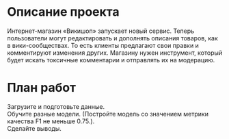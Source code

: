 # Описание проекта
Интернет-магазин «Викишоп» запускает новый сервис. Теперь пользователи могут редактировать и дополнять описания товаров, как в вики-сообществах. То есть клиенты предлагают свои правки и комментируют изменения других. Магазину нужен инструмент, который будет искать токсичные комментарии и отправлять их на модерацию.

# План работ
Загрузите и подготовьте данные.  
Обучите разные модели. (Постройте модель со значением метрики качества F1 не меньше 0.75.).     
Сделайте выводы.  

